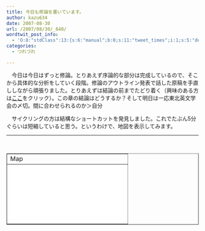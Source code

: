 ```yaml
---
title: 今日も修論を書いています。
author: kazu634
date: 2007-08-30
url: /2007/08/30/_640/
wordtwit_post_info:
  - 'O:8:"stdClass":13:{s:6:"manual";b:0;s:11:"tweet_times";i:1;s:5:"delay";i:0;s:7:"enabled";i:1;s:10:"separation";s:2:"60";s:7:"version";s:3:"3.7";s:14:"tweet_template";b:0;s:6:"status";i:2;s:6:"result";a:0:{}s:13:"tweet_counter";i:2;s:13:"tweet_log_ids";a:1:{i:0;i:3199;}s:9:"hash_tags";a:0:{}s:8:"accounts";a:1:{i:0;s:7:"kazu634";}}'
categories:
  - つれづれ

---
```

<div class="section">
<p>
    　今日は今日はずっと修論。とりあえず序論的な部分は完成しているので、そこから具体的な分析をしていく段階。修論のアウトライン発表で話した原稿を手直ししながら頑張りました。とりあえずは結論の前までたどり着く（興味のある方は<a href="http://www.k3.dion.ne.jp/%7Esimoom/chap01.pdf" onclick="__gaTracker('send', 'pageview', 'http://www.k3.dion.ne.jp/%7Esimoom/chap01.pdf');" target="blank">ここ</a>をクリック）。この章の結論はどうするか？そして明日は一応東北英文学会の〆切。間に合わせられるのか＞自分
</p>
  
<p>
    　サイクリングの方は結構なショートカットを発見しました。これでたぶん5分ぐらいは短縮していると思う。というわけで、地図を表示してみます。
</p>
  
<hr />
  
<center>
<br /> 
    
<table cellspacing="0" cellpadding="2" border="1">
<tr valign="top">
<td>
          Map
</td>
</tr>
      
<tr valign="top">
<td>
<iframe marginheight=&#8221;0&#8243; marginwidth=&#8221;0&#8243; src=&#8221;http://maps.google.co.jp/maps?f=q&hl=ja&q=http:%2F%2Froute.alpslab.jp%2Fget.rb%3Fid%3Df391ed34dc8f3e41d4fd71ae01597c6a%26type%3Dkml&ie=UTF8&ll=38.267277%3C/td%3E%3Ctd%3E140.906041&spn=0.020426%3C/td%3E%3Ctd%3E0.104815&om=1&output=embed&s=AARTsJo_NcYFHOg1hGkE65FW-JaRoBRTAw&#8221; frameborder=&#8221;no&#8221; height=&#8221;350&#8243; scrolling=&#8221;no&#8221; width=&#8221;425&#8243;></iframe>
</td>
</tr>
</table>
    
<p>
</center></div>